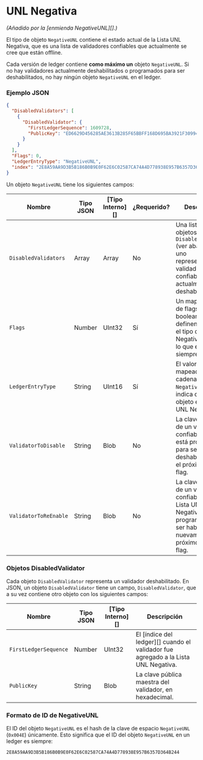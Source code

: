 # UNL Negativa

_(Añadido por la \[enmienda NegativeUNL]\[].)_

El tipo de objeto `NegativeUNL` contiene el estado actual de la Lista UNL Negativa, que es una lista de validadores confiables que actualmente se cree que están offline.

Cada versión de ledger contiene **como máximo un** objeto `NegativeUNL`. Si no hay validadores actualmente deshabilitados o programados para ser deshabilitados, no hay ningún objeto `NegativeUNL` en el ledger.

### Ejemplo JSON

```json
{
  "DisabledValidators": [
    {
      "DisabledValidator": {
        "FirstLedgerSequence": 1609728,
        "PublicKey": "ED6629D456285AE3613B285F65BBFF168D695BA3921F309949AFCD2CA7AFEC16FE"
      }
    }
  ],
  "Flags": 0,
  "LedgerEntryType": "NegativeUNL",
  "index": "2E8A59AA9D3B5B186B0B9E0F62E6C02587CA74A4D778938E957B6357D364B244"
}
```

Un objeto `NegativeUNL` tiene los siguientes campos:

| Nombre                  | Tipo JSON | \[Tipo Interno]\[] | ¿Requerido? | Descripción                                                                                                           |
| --------------------- | --------- | ------------------- | --------- | --------------------------------------------------------------------------------------------------------------------- |
| `DisabledValidators`  | Array     | Array               | No        | Una lista de objetos `DisabledValidator` (ver abajo), cada uno representando un validador confiable que actualmente está deshabilitado.  |
| `Flags`               | Number    | UInt32              | Sí       | Un mapa de bits de flags booleanos. No se definen flags para el tipo de objeto NegativeUNL, por lo que este valor siempre es `0`.        |
| `LedgerEntryType`     | String    | UInt16              | Sí       | El valor `0x004E`, mapeado a la cadena `NegativeUNL`, indica que este objeto es la Lista UNL Negativa.               |
| `ValidatorToDisable`  | String    | Blob                | No        | La clave pública de un validador confiable que está programado para ser deshabilitado en el próximo ledger flag.                       |
| `ValidatorToReEnable` | String    | Blob                | No        | La clave pública de un validador confiable en la Lista UNL Negativa que está programado para ser habilitado nuevamente en el próximo ledger flag. |

### Objetos DisabledValidator

Cada objeto `DisabledValidator` representa un validador deshabilitado. En JSON, un objeto `DisabledValidator` tiene un campo, `DisabledValidator`, que a su vez contiene otro objeto con los siguientes campos:

| Nombre                  | Tipo JSON | \[Tipo Interno]\[] | Descripción                                                              |
| --------------------- | --------- | ------------------- | ------------------------------------------------------------------------ |
| `FirstLedgerSequence` | Number    | UInt32              | El \[índice del ledger]\[] cuando el validador fue agregado a la Lista UNL Negativa. |
| `PublicKey`           | String    | Blob                | La clave pública maestra del validador, en hexadecimal.                  |

### Formato de ID de NegativeUNL

El ID del objeto `NegativeUNL` es el hash de la clave de espacio `NegativeUNL` (`0x004E`) únicamente. Esto significa que el ID del objeto `NegativeUNL` en un ledger es siempre:

```
2E8A59AA9D3B5B186B0B9E0F62E6C02587CA74A4D778938E957B6357D364B244
```
